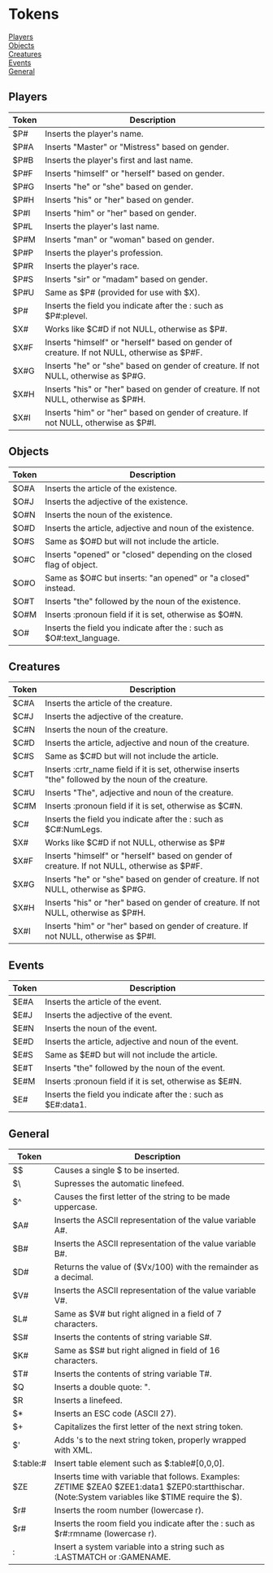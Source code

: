 # Tokens
[Players](#players)  
[Objects](#objects)  
[Creatures](#creatures)  
[Events](#events)  
[General](#general)  

## Players
Token | Description
---  | ---  
$P#  | Inserts the player's name.  
$P#A | Inserts "Master" or "Mistress" based on gender.  
$P#B | Inserts the player's first and last name.  
$P#F | Inserts "himself" or "herself" based on gender.  
$P#G | Inserts "he" or "she" based on gender.  
$P#H | Inserts "his" or "her" based on gender.  
$P#I | Inserts "him" or "her" based on gender.  
$P#L | Inserts the player's last name.  
$P#M | Inserts "man" or "woman" based on gender.  
$P#P | Inserts the player's profession.  
$P#R | Inserts the player's race.  
$P#S | Inserts "sir" or "madam" based on gender.  
$P#U | Same as $P# (provided for use with $X).  
$P#  | Inserts the field you indicate after the : such as $P#:plevel.  
$X#  | Works like $C#D if not NULL, otherwise as $P#.  
$X#F | Inserts "himself" or "herself" based on gender of creature. If not NULL, otherwise as $P#F.  
$X#G | Inserts "he" or "she" based on gender of creature. If not NULL, otherwise as $P#G.  
$X#H | Inserts "his" or "her" based on gender of creature. If not NULL, otherwise as $P#H.  
$X#I | Inserts "him" or "her" based on gender of creature. If not NULL, otherwise as $P#I.  

## Objects
Token | Description
---  | ---  
$O#A | Inserts the article of the existence.  
$O#J | Inserts the adjective of the existence.  
$O#N | Inserts the noun of the existence.  
$O#D | Inserts the article, adjective and noun of the existence.  
$O#S | Same as $O#D but will not include the article.  
$O#C | Inserts "opened" or "closed" depending on the closed flag of object.  
$O#O | Same as $O#C but inserts: "an opened" or "a closed" instead.  
$O#T | Inserts "the" followed by the noun of the existence.  
$O#M | Inserts :pronoun field if it is set, otherwise as $O#N.  
$O#  | Inserts the field you indicate after the : such as $O#:text_language.  

## Creatures
Token | Description
---  | ---  
$C#A | Inserts the article of the creature.  
$C#J | Inserts the adjective of the creature.  
$C#N | Inserts the noun of the creature.  
$C#D | Inserts the article, adjective and noun of the creature.  
$C#S | Same as $C#D but will not include the article.  
$C#T | Inserts :crtr_name field if it is set, otherwise inserts "the" followed by the noun of the creature.  
$C#U | Inserts "The", adjective and noun of the creature.  
$C#M | Inserts :pronoun field if it is set, otherwise as $C#N.  
$C#  | Inserts the field you indicate after the : such as $C#:NumLegs.  
$X#  | Works like $C#D if not NULL, otherwise as $P#  
$X#F | Inserts "himself" or "herself" based on gender of creature. If not NULL, otherwise as $P#F.  
$X#G | Inserts "he" or "she" based on gender of creature. If not NULL, otherwise as $P#G.  
$X#H | Inserts "his" or "her" based on gender of creature. If not NULL, otherwise as $P#H.  
$X#I | Inserts "him" or "her" based on gender of creature. If not NULL, otherwise as $P#I.  

## Events
Token | Description
---  | ---  
$E#A | Inserts the article of the event.  
$E#J | Inserts the adjective of the event.  
$E#N | Inserts the noun of the event.  
$E#D | Inserts the article, adjective and noun of the event.  
$E#S | Same as $E#D but will not include the article.  
$E#T | Inserts "the" followed by the noun of the event.  
$E#M | Inserts :pronoun field if it is set, otherwise as $E#N.  
$E#  | Inserts the field you indicate after the : such as $E#:data1.  

## General
Token | Description
---  | ---  
$$   | Causes a single $ to be inserted.  
$\   | Supresses the automatic linefeed.  
$^   | Causes the first letter of the string to be made uppercase.  
$A#  | Inserts the ASCII representation of the value variable A#.  
$B#  | Inserts the ASCII representation of the value variable B#.  
$D#  | Returns the value of ($Vx/100) with the remainder as a decimal.  
$V#  | Inserts the ASCII representation of the value variable V#.  
$L#  | Same as $V# but right aligned in a field of 7 characters.  
$S#  | Inserts the contents of string variable S#.  
$K#  | Same as $S# but right aligned in field of 16 characters.  
$T#  | Inserts the contents of string variable T#.  
$Q   | Inserts a double quote: ".  
$R   | Inserts a linefeed.  
$*   | Inserts an ESC code (ASCII 27).  
$+   | Capitalizes the first letter of the next string token.  
$'   | Adds 's to the next string token, properly wrapped with XML.  
$:table:#  |  Insert table element such as $:table#[0,0,0].  
$ZE  | Inserts time with variable that follows. Examples: $ZE$TIME  $ZEA0  $ZEE1:data1  $ZEP0:startthischar. (Note:System variables like $TIME require the $).  
$r#  | Inserts the room number (lowercase r).  
$r#  | Inserts the room field you indicate after the : such as $r#:rmname (lowercase r).  
$:$  | Insert a system variable into a string such as $:$LASTMATCH or $:$GAMENAME.  
